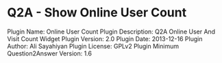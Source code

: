 # Q2A - Show Online User Count

Plugin Name: Online User Count
Plugin Description: Q2A Online User And Visit Count Widget
Plugin Version: 2.0
Plugin Date: 2013-12-16
Plugin Author: Ali Sayahiyan 
Plugin License: GPLv2
Plugin Minimum Question2Answer Version: 1.6
  
  
